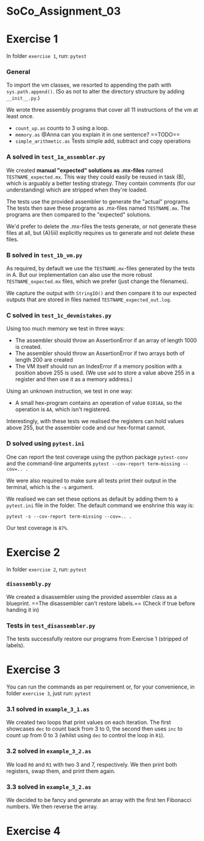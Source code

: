 # SoCo_Assignment_03

# Exercise 1
In folder `exercise 1`, run: `pytest`
### General
To import the vm classes, we resorted to appending the path with `sys.path.append()`. (So as not to alter the directory structure by adding `__init__.py`.)

We wrote three assembly programs that cover all 11 instructions of the vm at least once.
- `count_up.as` counts to 3 using a loop.
- `memory.as` @Anna can you explain it in one sentence? ==TODO==
- `simple_arithmetic.as` Tests simple add, subtract and copy operations

### A solved in `test_1a_assembler.py`
We created **manual "expected" solutions as .mx-files** named `TESTNAME_expected.mx`. This way they could easily be reused in task (B), which is arguably a better testing strategy. They contain comments (for our understanding) which are stripped when they're loaded.

The tests use the provided assembler to generate the "actual" programs. The tests then save these programs as .mx-files named `TESTNAME.mx`. The programs are then compared to the "expected" solutions.

We'd prefer to delete the .mx-files the tests generate, or not generate these files at all, but (A)(iii) explicitly requires us to generate and not delete these files.

### B solved in `test_1b_vm.py`
As required, by default we use the `TESTNAME.mx`-files generated by the tests in A. But our implementation can also use the more robust `TESTNAME_expected.mx` files, which we prefer (just change the filenames).

We capture the output with `StringIO()` and then compare it to our expected outputs that are stored in files named `TESTNAME_expected_out.log`.

### C solved in `test_1c_devmistakes.py`
Using too much memory we test in three ways:
- The assembler should throw an AssertionError if an array of length 1000 is created.
- The assembler should throw an AssertionError if two arrays both of length 200 are created
- The VM itself should run an IndexError if a memory position with a position above 255 is used. (We use `add` to store a value above 255 in a register and then use it as a memory address.)

Using an unknown instruction, we test in one way:
- A small hex-program contains an operation of value `0101AA`, so the operation is `AA`, which isn't registered. 

Interestingly, with these tests we realised the registers can hold values above 255, but the assembler code and our hex-format cannot. 

### D solved using `pytest.ini`
One can report the test coverage using the python package `pytest-conv` and the command-line arguments `pytest --cov-report term-missing --cov=.. .`

We were also required to make sure all tests print their output in the terminal, which is the `-s` argument.

We realised we can set these options as default by adding them to a `pytest.ini` file in the folder. The default command we enshrine this way is:
```
pytest -s --cov-report term-missing --cov=.. .
```

Our test coverage is `87%`.

# Exercise 2
In folder `exercise 2`, run: `pytest`

### `disassembly.py`
We created a disassembler using the provided assembler class as a blueprint. ==The disassembler can't restore labels.== (Check if true before handing it in)

### Tests in `test_disassembler.py`
The tests successfully restore our programs from Exercise 1 (stripped of labels).
# Exercise 3
You can run the commands as per requirement or, for your convenience, in folder `exercise 3`, just run: `pytest`

### 3.1 solved in `example_3_1.as`
We created two loops that print values on each iteration. The first showcases `dec` to count back from 3 to 0, the second then uses `inc` to count up from 0 to 3 (whilst using `dec` to control the loop in `R1`).
### 3.2 solved in `example_3_2.as`
We load `R0` and `R1` with two 3 and 7, respectively. We then print both registers, swap them, and print them again.
### 3.3 solved in `example_3_2.as`
We decided to be fancy and generate an array with the first ten Fibonacci numbers. We then reverse the array.

# Exercise 4
